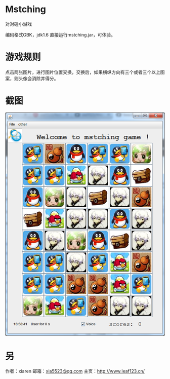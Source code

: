 # Mstching
对对碰小游戏

编码格式GBK，jdk1.6
直接运行mstching.jar，可体验。


# 游戏规则
点击两张图片，进行图片位置交换，交换后，如果横纵方向有三个或者三个以上图案，则头像会消除并得分。

# 截图

![](https://github.com/xia5523/Mstching/blob/master/screenshots/1.png)


# 另

作者：xiaren
邮箱：xia5523@qq.com 
主页：http://www.leaf123.cn/
